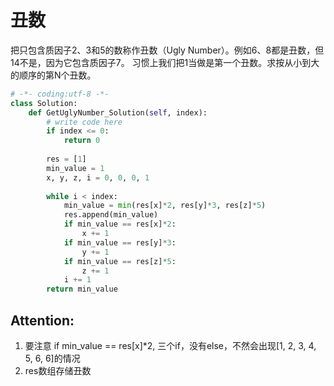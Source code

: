 # 丑数

把只包含质因子2、3和5的数称作丑数（Ugly Number）。例如6、8都是丑数，但14不是，因为它包含质因子7。 习惯上我们把1当做是第一个丑数。求按从小到大的顺序的第N个丑数。

```python
# -*- coding:utf-8 -*-
class Solution:
    def GetUglyNumber_Solution(self, index):
        # write code here
        if index <= 0:
            return 0
        
        res = [1]
        min_value = 1
        x, y, z, i = 0, 0, 0, 1
        
        while i < index:
            min_value = min(res[x]*2, res[y]*3, res[z]*5)
            res.append(min_value)
            if min_value == res[x]*2:
                x += 1
            if min_value == res[y]*3:
                y += 1
            if min_value == res[z]*5:
                z += 1
            i += 1
        return min_value
```

## Attention:
1. 要注意 if min_value == res[x]*2, 三个if，没有else，不然会出现[1, 2, 3, 4, 5, 6, 6]的情况
2. res数组存储丑数